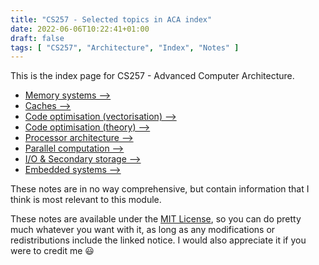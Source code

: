 ```yaml
---
title: "CS257 - Selected topics in ACA index"
date: 2022-06-06T10:22:41+01:00
draft: false
tags: [ "CS257", "Architecture", "Index", "Notes" ]
---
```

This is the index page for CS257 - Advanced Computer Architecture.
- [Memory systems ⟶](/posts/cs257-memory-systems/)
- [Caches ⟶](/posts/cs257-caches/)
- [Code optimisation (vectorisation) ⟶](/posts/cs257-optimisation/)
- [Code optimisation (theory) ⟶](/posts/cs257-optimisation-theory/)
- [Processor architecture ⟶](/posts/cs257-processor-architecture/)
- [Parallel computation ⟶](/posts/cs257-parallel-computation)
- [I/O & Secondary storage ⟶](/posts/cs257-io-secondary-storage)
- [Embedded systems ⟶](/posts/cs257-embedded-systems)

These notes are in no way comprehensive, but contain information that I think is most relevant to this module.

These notes are available under the [MIT License](https://github.com/efbicief/hugo-efbicief/blob/main/LICENSE), so you can do pretty much whatever you want with it, as long as any modifications or redistributions include the linked notice. I would also appreciate it if you were to credit me 😃 
